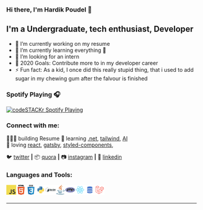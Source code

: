 ### Hi there, I'm Hardik Poudel 👋


## I'm a Undergraduate, tech enthusiast, Developer

- 🔭 I’m currently working on  my resume
- 🌱 I’m currently learning everything 🤣
- 👯 I’m looking for an intern
- 🥅 2020 Goals: Contribute more to in my developer career
- ⚡ Fun fact: As a kid, I once did this really stupid thing, that i used to add sugar in my chewing gum after the falvour is finished

### Spotify Playing 🎧
[<img src="https://now-playing-codestackr.vercel.app/api/spotify-playing" alt="codeSTACKr Spotify Playing" width="350" />](https://open.spotify.com/user/swyqyimdc12jajde4vpwd2x1b)

### Connect with me:

👨🏼‍💻 building Resume 
🧠 learning [.net], [tailwind][tailwind], [AI]  
💜 loving [react][react], [gatsby][gatsby], [styled-components][styled], 

🐦 [twitter][twitter] **|** 
📦 [quora][quora] **|** 
📷 [instagram][instagram] **|** 
👔 [linkedin][linkedin]


[react]: http://reactjs.org
[gatsby]: https://gatsbyjs.org
[styled]: https://styled-components.com
[AI]: https://cloud.google.com/document-ai/docs
[.net]: https://docs.microsoft.com/en-us/dotnet/
[tailwind]: https://tailwindcss.com
[twitter]: https://twitter.com/Hardikpoudel3
[instagram]: https://instagram.com/hardikpoudel3
[linkedin]: https://linkedin.com/in/hardik-poudel
[quora]: https://www.quora.com/profile/Hardik-Poudel-2

### Languages and Tools:

<img align="left" alt="Visual Studio Code" width="26px" src="https://raw.githubusercontent.com/github/explore/80688e429a7d4ef2fca1e82350fe8e3517d3494d/topics/javascript/javascript.png" />
<img align="left" alt="Visual Studio Code" width="26px" src="https://raw.githubusercontent.com/github/explore/80688e429a7d4ef2fca1e82350fe8e3517d3494d/topics/html/html.png" />
<img align="left" alt="Visual Studio Code" width="26px" src="https://raw.githubusercontent.com/github/explore/80688e429a7d4ef2fca1e82350fe8e3517d3494d/topics/css/css.png" />

<img align="left" alt="Visual Studio Code" width="26px" src="https://raw.githubusercontent.com/github/explore/80688e429a7d4ef2fca1e82350fe8e3517d3494d/topics/python/python.png" />
<img align="left" alt="Visual Studio Code" width="26px" src="https://raw.githubusercontent.com/github/explore/80688e429a7d4ef2fca1e82350fe8e3517d3494d/topics/bash/bash.png" />
<img align="left" alt="Visual Studio Code" width="26px" src="https://raw.githubusercontent.com/github/explore/80688e429a7d4ef2fca1e82350fe8e3517d3494d/topics/java/java.png" />
<img align="left" alt="Visual Studio Code" width="26px" src="https://raw.githubusercontent.com/github/explore/80688e429a7d4ef2fca1e82350fe8e3517d3494d/topics/php/php.png" />
<img align="left" alt="Visual Studio Code" width="26px" src="https://raw.githubusercontent.com/github/explore/80688e429a7d4ef2fca1e82350fe8e3517d3494d/topics/react/react.png" />
<img align="left" alt="Visual Studio Code" width="26px" src="https://raw.githubusercontent.com/github/explore/80688e429a7d4ef2fca1e82350fe8e3517d3494d/topics/sql/sql.png" />
<img align="left" alt="Visual Studio Code" width="26px" src="https://raw.githubusercontent.com/github/explore/80688e429a7d4ef2fca1e82350fe8e3517d3494d/topics/laravel/laravel.png" />

<br />
<br />

---
